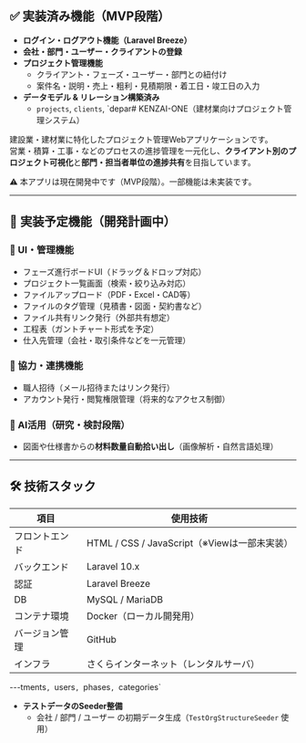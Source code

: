 ## ✅ 実装済み機能（MVP段階）

- **ログイン・ログアウト機能（Laravel Breeze）**
- **会社・部門・ユーザー・クライアントの登録**
- **プロジェクト管理機能**
  - クライアント・フェーズ・ユーザー・部門との紐付け
  - 案件名・説明・売上・粗利・見積期限・着工日・竣工日の入力
- **データモデル & リレーション構築済み**
  - `projects`, `clients`, `depar# KENZAI-ONE（建材業向けプロジェクト管理システム）

建設業・建材業に特化したプロジェクト管理Webアプリケーションです。  
営業・積算・工事・などのプロセスの進捗管理を一元化し、**クライアント別のプロジェクト可視化**と**部門・担当者単位の進捗共有**を目指しています。

⚠️ 本アプリは現在開発中です（MVP段階）。一部機能は未実装です。

---

## 🔧 実装予定機能（開発計画中）

### 🎯 UI・管理機能

- フェーズ進行ボードUI（ドラッグ＆ドロップ対応）
- プロジェクト一覧画面（検索・絞り込み対応）
- ファイルアップロード（PDF・Excel・CAD等）
- ファイルのタグ管理（見積書・図面・契約書など）
- ファイル共有リンク発行（外部共有想定）
- 工程表（ガントチャート形式を予定）
- 仕入先管理（会社・取引条件などを一元管理）

### 🤝 協力・連携機能

- 職人招待（メール招待またはリンク発行）
- アカウント発行・閲覧権限管理（将来的なアクセス制御）

### 🧠 AI活用（研究・検討段階）

- 図面や仕様書からの**材料数量自動拾い出し**（画像解析・自然言語処理）

---

## 🛠️ 技術スタック

| 項目         | 使用技術             |
|--------------|----------------------|
| フロントエンド | HTML / CSS / JavaScript（※Viewは一部未実装） |
| バックエンド   | Laravel 10.x         |
| 認証         | Laravel Breeze       |
| DB           | MySQL / MariaDB      |
| コンテナ環境   | Docker（ローカル開発用） |
| バージョン管理 | GitHub               |
| インフラ      | さくらインターネット（レンタルサーバ） |

---tments`, `users`, `phases`, `categories`
- **テストデータのSeeder整備**
  - 会社 / 部門 / ユーザー の初期データ生成（`TestOrgStructureSeeder` 使用）

